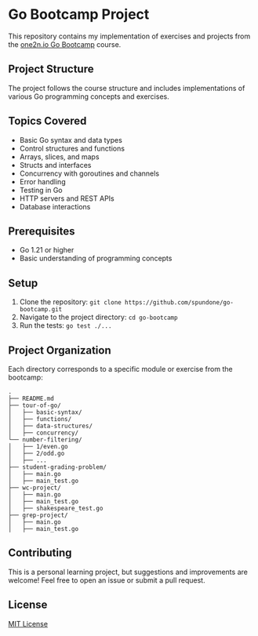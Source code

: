 # Go Bootcamp Project

This repository contains my implementation of exercises and projects from the [one2n.io Go Bootcamp](https://one2n.io/go-bootcamp) course.

## Project Structure

The project follows the course structure and includes implementations of various Go programming concepts and exercises.

## Topics Covered

- Basic Go syntax and data types
- Control structures and functions
- Arrays, slices, and maps
- Structs and interfaces
- Concurrency with goroutines and channels
- Error handling
- Testing in Go
- HTTP servers and REST APIs
- Database interactions

## Prerequisites

- Go 1.21 or higher
- Basic understanding of programming concepts

## Setup

1. Clone the repository: `git clone https://github.com/spundone/go-bootcamp.git`
2. Navigate to the project directory: `cd go-bootcamp`
3. Run the tests: `go test ./...`

## Project Organization

Each directory corresponds to a specific module or exercise from the bootcamp:

```
.
├── README.md
├── tour-of-go/
│   ├── basic-syntax/
│   ├── functions/
│   ├── data-structures/
│   ├── concurrency/
└── number-filtering/
│   ├── 1/even.go
│   ├── 2/odd.go
│   ├── ...
├── student-grading-problem/
│   ├── main.go
│   ├── main_test.go
├── wc-project/
│   ├── main.go
│   ├── main_test.go
│   ├── shakespeare_test.go
├── grep-project/
│   ├── main.go
│   ├── main_test.go
```

## Contributing

This is a personal learning project, but suggestions and improvements are welcome! Feel free to open an issue or submit a pull request.

## License

[MIT License](LICENSE)